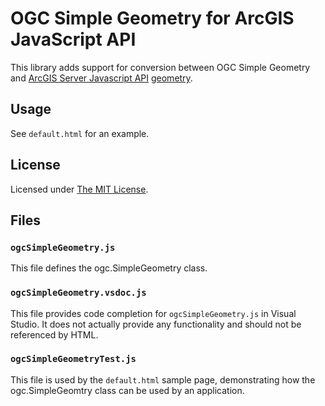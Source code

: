 OGC Simple Geometry for ArcGIS JavaScript API
=============================================

This library adds support for conversion between OGC Simple Geometry and [ArcGIS Server Javascript API](http://links.esri.com/javascript) [geometry](http://help.arcgis.com/en/webapi/javascript/arcgis/help/jsapi_start.htm#jsapi/geometry.htm).

## Usage ##
See `default.html` for an example.

## License ##
Licensed under [The MIT License](http://opensource.org/licenses/MIT).

## Files ##

### `ogcSimpleGeometry.js` ###
This file defines the ogc.SimpleGeometry class.

### `ogcSimpleGeometry.vsdoc.js` ###
This file provides code completion for `ogcSimpleGeometry.js` in Visual Studio.  It does not actually provide any functionality and should not be referenced by HTML.

### `ogcSimpleGeometryTest.js` ###
This file is used by the `default.html` sample page, demonstrating how the ogc.SimpleGeomtry class can be used by an application.